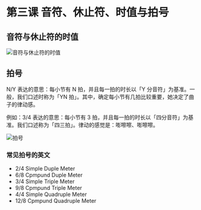 # 第三课 音符、休止符、时值与拍号

## 音符与休止符的时值

![音符与休止符的时值](https://oss.alrcly.com/doc/2022-04-21-lw9K3S.webp)

## 拍号

N/Y 表达的意思：每小节有 N 拍，并且每一拍的时长以「Y 分音符」为基准。一般，我们口述时称为「YN 拍」。其中，确定每小节有几拍比较重要，她决定了曲子的律动感。

例如：3/4 表达的意思：每小节有 3 拍，并且每一拍的时长以「四分音符」为基准。我们口述称为「四三拍」。律动的感觉是：嘭嚓嚓、嘭嚓嚓。

![拍号](https://oss.alrcly.com/doc/2022-04-21-lfQR2I.webp)

### 常见拍号的英文

- 2/4 Simple Duple Meter
- 6/8 Cpmpund Duple Meter
- 3/4 Simple Triple Meter
- 9/8 Cpmpund Triple Meter
- 4/4 Simple Quadruple Meter
- 12/8 Cpmpund Quadruple Meter
